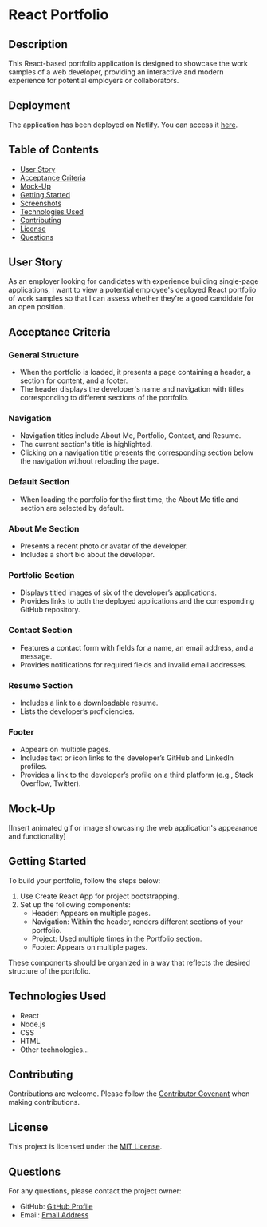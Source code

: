 # React Portfolio

## Description

This React-based portfolio application is designed to showcase the work samples of a web developer, providing an interactive and modern experience for potential employers or collaborators.

## Deployment

The application has been deployed on Netlify. You can access it [here](#https://reactfolio2424.netlify.app/).

## Table of Contents

- [User Story](#user-story)
- [Acceptance Criteria](#acceptance-criteria)
- [Mock-Up](#mock-up)
- [Getting Started](#getting-started)
- [Screenshots](#screenshots)
- [Technologies Used](#technologies-used)
- [Contributing](#contributing)
- [License](#license)
- [Questions](#questions)

## User Story

As an employer looking for candidates with experience building single-page applications, I want to view a potential employee's deployed React portfolio of work samples so that I can assess whether they're a good candidate for an open position.

## Acceptance Criteria

### General Structure

- When the portfolio is loaded, it presents a page containing a header, a section for content, and a footer.
- The header displays the developer's name and navigation with titles corresponding to different sections of the portfolio.

### Navigation

- Navigation titles include About Me, Portfolio, Contact, and Resume.
- The current section's title is highlighted.
- Clicking on a navigation title presents the corresponding section below the navigation without reloading the page.

### Default Section

- When loading the portfolio for the first time, the About Me title and section are selected by default.

### About Me Section

- Presents a recent photo or avatar of the developer.
- Includes a short bio about the developer.

### Portfolio Section

- Displays titled images of six of the developer’s applications.
- Provides links to both the deployed applications and the corresponding GitHub repository.

### Contact Section

- Features a contact form with fields for a name, an email address, and a message.
- Provides notifications for required fields and invalid email addresses.

### Resume Section

- Includes a link to a downloadable resume.
- Lists the developer’s proficiencies.

### Footer

- Appears on multiple pages.
- Includes text or icon links to the developer’s GitHub and LinkedIn profiles.
- Provides a link to the developer’s profile on a third platform (e.g., Stack Overflow, Twitter).

## Mock-Up

[Insert animated gif or image showcasing the web application's appearance and functionality]

## Getting Started

To build your portfolio, follow the steps below:

1. Use Create React App for project bootstrapping.
2. Set up the following components:
   - Header: Appears on multiple pages.
   - Navigation: Within the header, renders different sections of your portfolio.
   - Project: Used multiple times in the Portfolio section.
   - Footer: Appears on multiple pages.

These components should be organized in a way that reflects the desired structure of the portfolio.

## Technologies Used

- React
- Node.js
- CSS
- HTML
- Other technologies...

## Contributing

Contributions are welcome. Please follow the [Contributor Covenant](https://www.contributor-covenant.org/) when making contributions.

## License

This project is licensed under the [MIT License](LICENSE).

## Questions

For any questions, please contact the project owner:

- GitHub: [GitHub Profile](#https://github.com/Don-Patey)
- Email: [Email Address](#donpatey@outlook.com)
